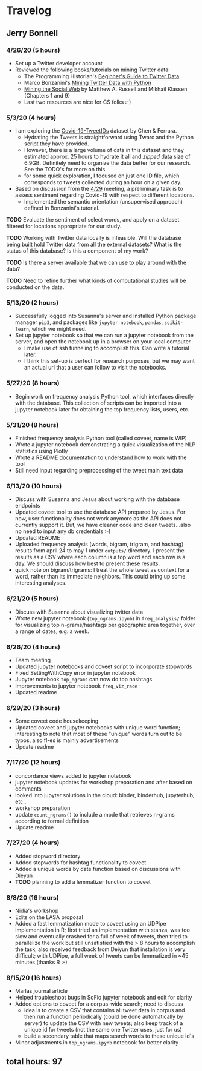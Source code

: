 # Travelog 

## Jerry Bonnell

### 4/26/20 (5 hours)

* Set up a Twitter developer account
* Reviewed the following books/tutorials on mining Twitter data: 
    - The Programming Historian's [Beginner's Guide to Twitter Data](https://programminghistorian.org/en/lessons/beginners-guide-to-twitter-data)
    - Marco Bonzanini's [Mining Twitter Data with Python](https://marcobonzanini.com/2015/03/02/mining-twitter-data-with-python-part-1/)  
    - [Mining the Social Web](https://www.amazon.com/Mining-Social-Web-Facebook-Instagram-ebook/dp/B07L46FZ8Y/ref=sr_1_1?dchild=1&keywords=o+reiley+mining+the+social+web&qid=1588566463&sr=8-1) by Matthew A. Russell and Mikhail Klassen (Chapters 1 and 9)
    - Last two resources are nice for CS folks :-)

### 5/3/20 (4 hours)

* I am exploring the [Covid-19-TweetIDs](https://github.com/echen102/COVID-19-TweetIDs) dataset by Chen & Ferrara. 
    - Hydrating the Tweets is straightforward using Twarc and the Python script they have provided. 
    - However, there is a large volume of data in this dataset and they estimated approx. 25 hours to hydrate it all and *zipped* data size of 6.9GB. Definitely need to organize the data better for our research. See the TODO's for more on this. 
    - for some quick exploration, I focused on just one ID file, which corresponds to tweets collected during an hour on a given day.  
* Based on discussion from the [4/29](https://github.com/dh-miami/narratives_covid19/blob/master/travelogs/Minutes-04-29-2020.md) meeting, a preliminary task is to assess sentiment regarding Covid-19 with respect to different locations. 
    - Implemented the semantic orientation (unsupervised approach) defined in Bonzanini's tutorial. 
     
__TODO__ Evaluate the sentiment of select words, and apply on a dataset filtered for locations appropriate for our study.   

__TODO__ Working with Twitter data locally is infeasible. Will the database being built hold Twitter data from all the external datasets? What is the status of this database? Is this a component of my work?

__TODO__ Is there a server available that we can use to play around with the data? 

__TODO__ Need to refine further what kinds of computational studies will be conducted on the data.     

### 5/13/20 (2 hours)

* Successfully logged into Susanna's server and installed Python package manager `pip3`, 
and packages like `jupyter notebook`, `pandas`, `scikit-learn`, which we might need.
* Set up jupyter notebook so that we can run a jupyter notebook from the server, and open 
the notebook up in a browser on your local computer 
  - I make use of ssh tunneling to accomplish this. Can write a tutorial later.
  - I think this set-up is perfect for research purposes, but we may want an actual url
    that a user can follow to visit the notebooks.  

### 5/27/20 (8 hours)

* Begin work on frequency analysis Python tool, which interfaces directly with the database. 
This collection of scripts can be imported into a jupyter notebook later for obtaining
the top frequency lists, users, etc. 

### 5/31/20 (8 hours)

* Finished frequency analysis Python tool (called coveet, name is WIP) 
* Wrote a jupyter notebook demonstrating a quick visualization of the NLP statistics
  using Plotly
* Wrote a README documentation to understand how to work with the tool
* Still need input regarding preprocessing of the tweet main text data

### 6/13/20 (10 hours)

* Discuss with Susanna and Jesus about working with the database endpoints
* Updated coveet tool to use the database API prepared by Jesus. For now, user functionality
  does not work anymore as the API does not currently support it. But, we have cleaner code
  and clean tweets...also no need to input any db credentials :-)
* Updated README
* Uploaded frequency analysis (words, bigram, trigram, and hashtag) results from april 24 
  to may 1 under `outputs/` directory. I present the results as a CSV where each column
  is a top word and each row is a day. We should discuss how best to present these results. 
* quick note on bigram/trigrams: I treat the whole tweet as context for a word, rather than
  its immediate neighbors. This could bring up some interesting analyses. 

### 6/21/20 (5 hours)

* Discuss with Susanna about visualizing twitter data 
* Wrote new jupyter notebook (`top_ngrams.ipynb`) in `freq_analysis/` folder
  for visualizing top n-grams/hashtags per geographic area together, over a
  range of dates, e.g. a week.

### 6/26/20 (4 hours)

* Team meeting 
* Updated jupyter notebooks and coveet script to incorporate stopwords
* Fixed SettingWithCopy error in jupyter notebook  
* Jupyter notebook `top_ngrams` can now do top hashtags 
* Improvements to jupyter notebook `freq_viz_race`
* Updated readme 

### 6/29/20 (3 hours) 

* Some coveet code housekeeping
* Updated coveet and jupyter notebooks with unique word function; interesting to 
  note that most of these "unique" words turn out to be typos, also fl-es is 
  mainly advertisements 
* Update readme    

### 7/17/20 (12 hours)

* concordance views added to jupyter notebook 
* jupyter notebook updates for workshop preparation and after based on comments
* looked into jupyter solutions in the cloud: binder, binderhub, jupyterhub, etc..
* workshop preparation 
* update `count_ngrams()` to include a mode that retrieves n-grams according to
  formal definition 
* Update readme  

### 7/27/20 (4 hours)

* Added stopword directory 
* Added stopwords for hashtag functionality to coveet 
* Added a unique words by date function based on discussions with Dieyun
* __TODO__ planning to add a lemmatizer function to coveet

### 8/8/20 (16 hours) 

* Nidia's workshop
* Edits on the LASA proposal 
* Added a fast lemmatization mode to coveet using an UDPipe implementation
  in R; first tried an implementation with stanza, was too slow and eventually
  crashed for a full of week of tweets, then tried to parallelize the 
  work but still unsatisfied with the > 8 hours to accomplish the task, 
  also received feedback from Deiyun that installation is very difficult;
  with UDPipe, a full week of tweets can be lemmatized in ~45 minutes 
  (thanks R :-)    

### 8/15/20 (16 hours)

* Marlas journal article  
* Helped troubleshoot bugs in SoFlo jupyter notebook and edit for clarity 
* Added options to coveet for a corpus-wide search; need to discuss 
  - idea is to create a CSV that contains all tweet data in corpus 
    and then run a function periodically (could be done automatically 
    by server) to update the CSV with new tweets; also keep track of 
    a unique id for tweets (not the same one Twitter uses, just for us)
  - build a secondary table that maps search words to these unique id's
* Minor adjustments in `top_ngrams.ipynb` notebook for better clarity 

## total hours: 97

